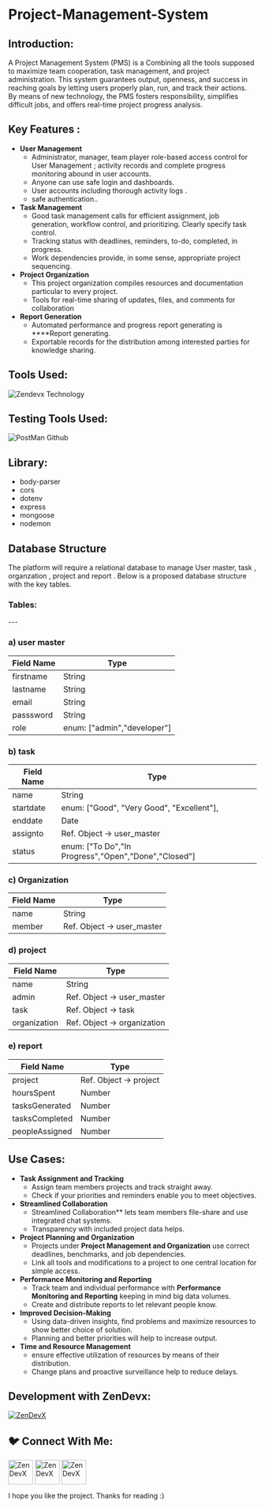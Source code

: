 # Project-Management-System
<h2 align="left"> Introduction:</h2>

A Project Management System (PMS) is a Combining all the tools supposed to maximize team cooperation, task management, and project administration. This system guarantees output, openness, and success in reaching goals by letting users properly plan, run, and track their actions. By means of new technology, the PMS fosters responsibility, simplifies difficult jobs, and offers real-time project progress analysis.

<h2 align="left">Key Features :</h2>

- **User Management**
    - Administrator, manager, team player role-based access control for User Management ; activity records and complete progress monitoring abound in user accounts.
    - Anyone can use safe login and dashboards.
    - User accounts including thorough activity logs .
    - safe authentication..
- **Task Management**
    - Good task management calls for efficient assignment, job generation, workflow control, and prioritizing. Clearly specify task control.
    - Tracking status with deadlines, reminders, to-do, completed, in progress.
    - Work dependencies provide, in some sense, appropriate project sequencing.
- **Project Organization**
    - This project organization compiles resources and documentation particular to every project.
    - Tools for real-time sharing of updates, files, and comments for collaboration
- **Report Generation**
    - Automated performance and progress report generating is ****Report generating.
    - Exportable records for the distribution among interested parties for knowledge sharing.

<h2 align="left"> Tools Used:</h2>

![Zendevx Technology](https://github.com/user-attachments/assets/36c979fe-929e-44a4-8958-9c15dc466e35)

<h2 align="left"> Testing Tools Used:</h2>

![PostMan Github](https://github.com/user-attachments/assets/3381c639-715f-40b9-85d3-08384553ee12)

<h2 align="left">Library:</h2>

- body-parser
- cors
- dotenv
- express
- mongoose
- nodemon

<h2 align="left">Database Structure</h2>

The platform will require a relational database to manage User master, task , organzation , project and report . Below is a proposed database structure with the key tables.

<h3 align="left">Tables:</h3>
---


### a) user master

| **Field Name** | **Type** |
| --- | --- |
| firstname | String |
| lastname | String |
| email | String |
| passsword | String |
| role | enum: ["admin","developer"] |

### b) task

| **Field Name** | **Type** |
| --- | --- |
| name | String |
| startdate | enum: ["Good", "Very Good", "Excellent"], |
| enddate | Date |
| assignto | Ref. Object → user_master |
| status | enum: ["To Do","In Progress","Open","Done","Closed"] |

### c) Organization

| **Field Name** | **Type** |
| --- | --- |
| name | String |
| member | Ref. Object → user_master |

### d) project

| **Field Name** | **Type** |
| --- | --- |
| name | String |
| admin | Ref. Object → user_master |
| task | Ref. Object → task |
| organization | Ref. Object → organization |

### e) report

| **Field Name** | **Type** |
| --- | --- |
| project | Ref. Object → project |
| hoursSpent | Number |
| tasksGenerated | Number |
| tasksCompleted | Number |
| peopleAssigned | Number |

<h2 align="left"> Use Cases: </h2>

- **Task Assignment and Tracking**
    - Assign team members projects and track straight away.
    - Check if your priorities and reminders enable you to meet objectives.
- **Streamlined Collaboration**
    - Streamlined Collaboration** lets team members file-share and use integrated chat systems.
    - Transparency with included project data helps.
- **Project Planning and Organization**
    - Projects under **Project Management and Organization** use correct deadlines, benchmarks, and job dependencies.
    - Link all tools and modifications to a project to one central location for simple access.
- **Performance Monitoring and Reporting**
    - Track team and individual performance with **Performance Monitoring and Reporting** keeping in mind big data volumes.
    - Create and distribute reports to let relevant people know.
- **Improved Decision-Making**
    - Using data-driven insights, find problems and maximize resources to show better choice of solution.
    - Planning and better priorities will help to increase output.
- **Time and Resource Management**
    - ensure effective utilization of resources by means of their distribution.
    - Change plans and proactive surveillance help to reduce delays.

<h2 align="left">Development with ZenDevx:</h2>

<a href="https://www.zendevx.com/" target="blank"><img align="center" src="https://github.com/user-attachments/assets/7dd7220f-e83c-4490-9ac2-beab3bcf8c35" alt="ZenDevX" height="auto" width="auto" /></a>

<h2 align="left">🐦 Connect With Me:</h2>
<a href="https://www.linkedin.com/company/zendevx/" target="blank"><img align="center" src="https://github.com/user-attachments/assets/9a6080ca-4265-43e5-8652-9454651970a9" alt="ZenDevX" height="50" width="50" /></a>
<a href="https://www.youtube.com/@zendevx" target="blank"><img align="center" src="https://github.com/user-attachments/assets/1beefdd6-fa17-49c9-bde7-e8f30f539b96" alt="ZenDevX" height="50" width="50" /></a>
<a href="https://x.com/IamZenDevX" target="blank"><img align="center" src="https://github.com/user-attachments/assets/f1eeb865-3d23-407a-9a2b-d76b4e85c6dd" alt="ZenDevX" height="50" width="50" /></a>


I hope you like the project. Thanks for reading :)
